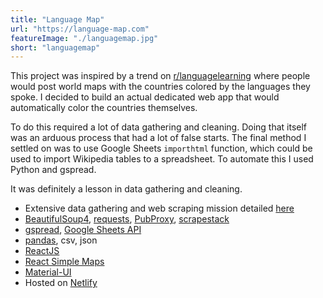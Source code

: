 ```yaml
---
title: "Language Map"
url: "https://language-map.com"
featureImage: "./languagemap.jpg"
short: "languagemap"
---
```

This project was inspired by a trend on [r/languagelearning][11] where
people would post world maps with the countries colored by the languages they
spoke. I decided to build an actual dedicated web app that would automatically
color the countries themselves.

To do this required a lot of data gathering and cleaning. Doing that itself was
an arduous process that had a lot of false starts. The final method I settled on
was to use Google Sheets `importhtml` function, which could be used to import
Wikipedia tables to a spreadsheet. To automate this I used Python and gspread.

It was definitely a lesson in data gathering and cleaning.

- Extensive data gathering and web scraping mission detailed [here][0]
- [BeautifulSoup4][1], [requests][2], [PubProxy][3], [scrapestack][4]
- [gspread][5], [Google Sheets API][6]
- [pandas][7], csv, json
- [ReactJS][8]
- [React Simple Maps][9]
- [Material-UI][10]
- Hosted on [Netlify][11]

[0]: https://blog.standingwater.io/20200622-151403/
[1]: https://www.crummy.com/software/BeautifulSoup/
[2]: https://requests.readthedocs.io/en/master/
[3]: http://pubproxy.com/
[4]: https://scrapestack.com/
[5]: https://gspread.readthedocs.io/en/latest/
[6]: https://developers.google.com/sheets/api/reference/rest
[7]: https://pandas.pydata.org/
[8]: https://reactjs.org/
[9]: https://www.react-simple-maps.io/
[10]: https://material-ui.com/
[11]: https://www.netlify.com/
[12]: https://reddit.com/r/languagelearning
